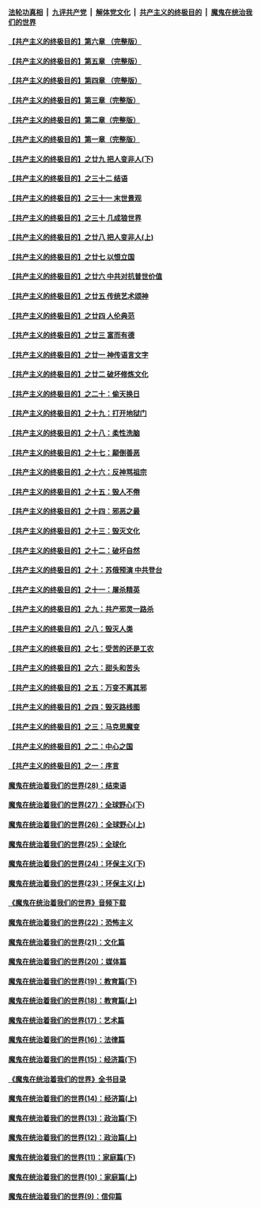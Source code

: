 

####  [法轮功真相](../../../../basic/blob/master/README.md?t=04161031) &nbsp;|&nbsp; [九评共产党](../../../../9ping.md/blob/master/README.md?t=04161031) &nbsp;|&nbsp; [解体党文化](../../../../jtdwh.md/blob/master/README.md?t=04161031)  &nbsp;|&nbsp; [共产主义的终极目的](../../../../gczydzjmd.md/blob/master/README.md?t=04161031) &nbsp;|&nbsp; [魔鬼在统治我们的世界](../../../../mgztzwmdsj.md/blob/master/README.md?t=04161031) 

#### [【共产主义的终极目的】第六章 （完整版）](../pages/nsc422/n11428913.md?t=04161031) 

#### [【共产主义的终极目的】第五章 （完整版）](../pages/nsc422/n11428912.md?t=04161031) 

#### [【共产主义的终极目的】第四章 （完整版）](../pages/nsc422/n11428907.md?t=04161031) 

#### [【共产主义的终极目的】第三章（完整版）](../pages/nsc422/n11428848.md?t=04161031) 

#### [【共产主义的终极目的】第二章（完整版）](../pages/nsc422/n11428831.md?t=04161031) 

#### [【共产主义的终极目的】第一章（完整版）](../pages/nsc422/n11417651.md?t=04161031) 

#### [【共产主义的终极目的】之廿九 把人变非人(下)](../pages/nsc422/n11344140.md?t=04161031) 

#### [【共产主义的终极目的】之三十二 结语](../pages/nsc422/n11360535.md?t=04161031) 

#### [【共产主义的终极目的】之三十一 末世景观](../pages/nsc422/n11351129.md?t=04161031) 

#### [【共产主义的终极目的】之三十 几成狼世界](../pages/nsc422/n11348280.md?t=04161031) 

#### [【共产主义的终极目的】之廿八 把人变非人(上)](../pages/nsc422/n11340492.md?t=04161031) 

#### [【共产主义的终极目的】之廿七 以恨立国](../pages/nsc422/n11336944.md?t=04161031) 

#### [【共产主义的终极目的】之廿六 中共对抗普世价值](../pages/nsc422/n11324785.md?t=04161031) 

#### [【共产主义的终极目的】之廿五 传统艺术颂神](../pages/nsc422/n11296396.md?t=04161031) 

#### [【共产主义的终极目的】之廿四 人伦典范](../pages/nsc422/n11296397.md?t=04161031) 

#### [【共产主义的终极目的】之廿三 富而有德](../pages/nsc422/n11283598.md?t=04161031) 

#### [【共产主义的终极目的】之廿一 神传语言文字](../pages/nsc422/n11263265.md?t=04161031) 

#### [【共产主义的终极目的】之廿二 破坏修炼文化](../pages/nsc422/n11245728.md?t=04161031) 

#### [【共产主义的终极目的】之二十：偷天换日](../pages/nsc422/n11238846.md?t=04161031) 

#### [【共产主义的终极目的】之十九：打开地狱门](../pages/nsc422/n11206376.md?t=04161031) 

#### [【共产主义的终极目的】之十八：柔性洗脑](../pages/nsc422/n11199994.md?t=04161031) 

#### [【共产主义的终极目的】之十七：颠倒善恶](../pages/nsc422/n11179782.md?t=04161031) 

#### [【共产主义的终极目的】之十六：反神骂祖宗](../pages/nsc422/n11166798.md?t=04161031) 

#### [【共产主义的终极目的】之十五：毁人不倦](../pages/nsc422/n11166792.md?t=04161031) 

#### [【共产主义的终极目的】之十四：邪恶之最](../pages/nsc422/n11150249.md?t=04161031) 

#### [【共产主义的终极目的】之十三：毁灭文化](../pages/nsc422/n11135227.md?t=04161031) 

#### [【共产主义的终极目的】之十二：破坏自然](../pages/nsc422/n11135214.md?t=04161031) 

#### [【共产主义的终极目的】之十：苏俄预演 中共登台](../pages/nsc422/n11118424.md?t=04161031) 

#### [【共产主义的终极目的】之十一：屠杀精英](../pages/nsc422/n11118442.md?t=04161031) 

#### [【共产主义的终极目的】之九：共产邪灵一路杀](../pages/nsc422/n11114139.md?t=04161031) 

#### [【共产主义的终极目的】之八：毁灭人类](../pages/nsc422/n11108503.md?t=04161031) 

#### [【共产主义的终极目的】之七：受苦的还是工农](../pages/nsc422/n11101809.md?t=04161031) 

#### [【共产主义的终极目的】之六：甜头和苦头](../pages/nsc422/n11096971.md?t=04161031) 

#### [【共产主义的终极目的】之五：万变不离其邪](../pages/nsc422/n11091285.md?t=04161031) 

#### [【共产主义的终极目的】之四：毁灭路线图](../pages/nsc422/n11086284.md?t=04161031) 

#### [【共产主义的终极目的】之三：马克思魔变](../pages/nsc422/n11061941.md?t=04161031) 

#### [【共产主义的终极目的】之二：中心之国](../pages/nsc422/n11047728.md?t=04161031) 

#### [【共产主义的终极目的】之一：序言](../pages/nsc422/n11086077.md?t=04161031) 

#### [魔鬼在统治着我们的世界(28)：结束语](../pages/nsc422/n10936246.md?t=04161031) 

#### [魔鬼在统治着我们的世界(27)：全球野心(下)](../pages/nsc422/n10928319.md?t=04161031) 

#### [魔鬼在统治着我们的世界(26)：全球野心(上)](../pages/nsc422/n10900318.md?t=04161031) 

#### [魔鬼在统治着我们的世界(25)：全球化](../pages/nsc422/n10788205.md?t=04161031) 

#### [魔鬼在统治着我们的世界(24)：环保主义(下)](../pages/nsc422/n10695307.md?t=04161031) 

#### [魔鬼在统治着我们的世界(23)：环保主义(上)](../pages/nsc422/n10688613.md?t=04161031) 

#### [《魔鬼在统治着我们的世界》音频下载](../pages/nsc422/n10635553.md?t=04161031) 

#### [魔鬼在统治着我们的世界(22)：恐怖主义](../pages/nsc422/n10614727.md?t=04161031) 

#### [魔鬼在统治着我们的世界(21)：文化篇](../pages/nsc422/n10597706.md?t=04161031) 

#### [魔鬼在统治着我们的世界(20)：媒体篇](../pages/nsc422/n10586579.md?t=04161031) 

#### [魔鬼在统治着我们的世界(19)：教育篇(下)](../pages/nsc422/n10564808.md?t=04161031) 

#### [魔鬼在统治着我们的世界(18)：教育篇(上)](../pages/nsc422/n10526970.md?t=04161031) 

#### [魔鬼在统治着我们的世界(17)：艺术篇](../pages/nsc422/n10499093.md?t=04161031) 

#### [魔鬼在统治着我们的世界(16)：法律篇](../pages/nsc422/n10485969.md?t=04161031) 

#### [魔鬼在统治着我们的世界(15)：经济篇(下)](../pages/nsc422/n10469975.md?t=04161031) 

#### [《魔鬼在统治着我们的世界》全书目录](../pages/nsc422/n10464261.md?t=04161031) 

#### [魔鬼在统治着我们的世界(14)：经济篇(上)](../pages/nsc422/n10457370.md?t=04161031) 

#### [魔鬼在统治着我们的世界(13)：政治篇(下)](../pages/nsc422/n10448270.md?t=04161031) 

#### [魔鬼在统治着我们的世界(12)：政治篇(上)](../pages/nsc422/n10444576.md?t=04161031) 

#### [魔鬼在统治着我们的世界(11)：家庭篇(下)](../pages/nsc422/n10440961.md?t=04161031) 

#### [魔鬼在统治着我们的世界(10)：家庭篇(上)](../pages/nsc422/n10435448.md?t=04161031) 

#### [魔鬼在统治着我们的世界(9)：信仰篇](../pages/nsc422/n10432159.md?t=04161031) 

